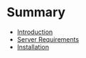 # Summary

* [Introduction](README.md)
* [Server Requirements](server_requirements.md)
* [Installation](installation.md)

